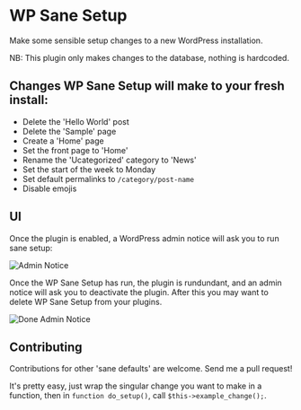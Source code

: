 # WP Sane Setup

Make some sensible setup changes to a new WordPress installation.

NB: This plugin only makes changes to the database, nothing is hardcoded.

## Changes WP Sane Setup will make to your fresh install:

 - Delete the 'Hello World' post
 - Delete the 'Sample' page
 - Create a 'Home' page
 - Set the front page to 'Home'
 - Rename the 'Ucategorized' category to 'News'
 - Set the start of the week to Monday
 - Set default permalinks to `/category/post-name`
 - Disable emojis

## UI

Once the plugin is enabled, a WordPress admin notice will ask you to run sane setup:

![Admin Notice](http://i.imgur.com/7WlNsJi.png)

Once the WP Sane Setup has run, the plugin is rundundant, and an admin notice will ask you to deactivate the plugin. After this you may want to delete WP Sane Setup from your plugins.

![Done Admin Notice](http://i.imgur.com/uIGky3u.png)

## Contributing

Contributions for other 'sane defaults' are welcome. Send me a pull request!

It's pretty easy, just wrap the singular change you want to make in a function, then in `function do_setup()`, call  `$this->example_change();`.
